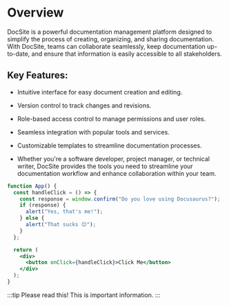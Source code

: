 # Overview


DocSite is a powerful documentation management platform designed to simplify the process of creating, organizing, and sharing documentation. With DocSite, teams can collaborate seamlessly, keep documentation up-to-date, and ensure that information is easily accessible to all stakeholders.

## Key Features:

- Intuitive interface for easy document creation and editing.

- Version control to track changes and revisions.

- Role-based access control to manage permissions and user roles.

- Seamless integration with popular tools and services.

- Customizable templates to streamline documentation processes.

- Whether you're a software developer, project manager, or technical writer, DocSite provides the tools you need to streamline your documentation workflow and enhance collaboration within your team.


```jsx live
function App() {
  const handleClick = () => {
    const response = window.confirm("Do you love using Docusaurus?");
    if (response) {
      alert("Yes, that's me!");
    } else {
      alert("That sucks 😔");
    }
  };

  return (
    <div>
      <button onClick={handleClick}>Click Me</button>
    </div>
  );
}

```

<!-- :::note 
This is a note.
:::

:::tip
This is a tip.
::: -->

:::tip Please read this!
This is important information.
:::

<!-- :::warning
This is a warning.
:::

:::danger
This is a danger.
:::
 -->

